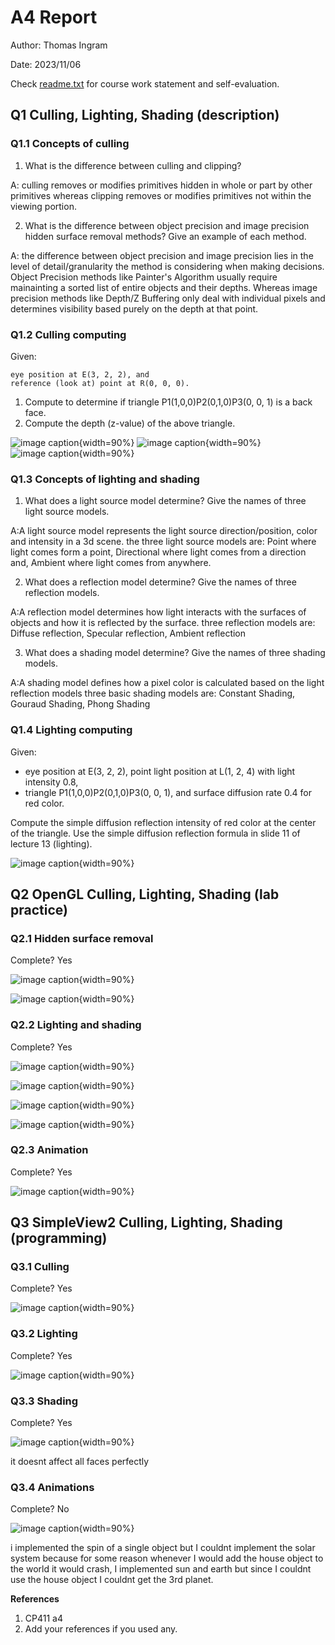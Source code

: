 # A4 Report

Author: Thomas Ingram 

Date: 2023/11/06

Check [readme.txt](readme.txt) for course work statement and self-evaluation. 
  
## Q1 Culling, Lighting, Shading (description)


### Q1.1 Concepts of culling

1) What is the difference between culling and clipping?

A: culling removes or modifies primitives hidden in whole or part by other primitives whereas clipping removes or modifies primitives not within the viewing portion.

2) What is the difference between object precision and image precision hidden surface removal methods? Give an example of each method.

A: the difference between object precision and image precision lies in the level of detail/granularity the method is considering when making decisions. Object Precision methods like Painter's Algorithm usually require mainainting a sorted list of entire objects and their depths. Whereas image precision methods like Depth/Z Buffering only deal with individual pixels and determines visibility based purely on the depth at that point.

### Q1.2 Culling computing

Given:

    eye position at E(3, 2, 2), and
    reference (look at) point at R(0, 0, 0).

1) Compute to determine if triangle P1(1,0,0)P2(0,1,0)P3(0, 0, 1) is a back face.
2) Compute the depth (z-value) of the above triangle.

![image caption](images/a4q1.2.1.png){width=90%}
![image caption](images/a4q1.2.2.png){width=90%}
![image caption](images/a4q1.2.3.png){width=90%}

### Q1.3 Concepts of lighting and shading


1) What does a light source model determine? Give the names of three light source models.

A:A light source model represents the light source direction/position, color and intensity in a 3d scene. the three light source models are: Point where light comes form a point, Directional where light comes from a direction and, Ambient where light comes from anywhere.

2) What does a reflection model determine? Give the names of three reflection models.

A:A reflection model determines how light interacts with the surfaces of objects and how it is reflected by the surface. three reflection models are: Diffuse reflection, Specular reflection, Ambient reflection

3) What does a shading model determine? Give the names of three shading models.

A:A shading model defines how a pixel color is calculated based on the light reflection models three basic shading models are: Constant Shading, Gouraud Shading, Phong Shading

### Q1.4 Lighting computing

Given:
- eye position at E(3, 2, 2), point light position at L(1, 2, 4) with light intensity 0.8,
- triangle P1(1,0,0)P2(0,1,0)P3(0, 0, 1), and surface diffusion rate 0.4 for red color.

Compute the simple diffusion reflection intensity of red color at the center of the triangle. Use the simple diffusion reflection formula in slide 11 of lecture 13 (lighting).

![image caption](images/a4q1.4.png){width=90%}

## Q2 OpenGL Culling, Lighting, Shading (lab practice)

### Q2.1 Hidden surface removal 

Complete? Yes

![image caption](images/cull.png){width=90%}

![image caption](images/cubedata.png){width=90%}


### Q2.2 Lighting and shading 

Complete? Yes

![image caption](images/litsphere.png){width=90%}

![image caption](images/movinglight.png){width=90%}

![image caption](images/material.png){width=90%}

![image caption](images/lightshade.png){width=90%}

### Q2.3 Animation 

Complete? Yes 

![image caption](images/anim.png){width=90%}

## Q3 SimpleView2 Culling, Lighting, Shading (programming)


### Q3.1 Culling

Complete? Yes

![image caption](images/culling.png){width=90%}


### Q3.2 Lighting

Complete? Yes

![image caption](images/light.png){width=90%}

### Q3.3 Shading

Complete? Yes

![image caption](images/shading.png){width=90%}

it doesnt affect all faces perfectly

### Q3.4 Animations

Complete? No

![image caption](images/animation.png){width=90%}

i implemented the spin of a single object but I couldnt implement the solar system because for some reason whenever I would add the house object to the world it would crash, I implemented sun and earth but since I couldnt use the house object I couldnt get the 3rd planet.


**References**

1. CP411 a4
2. Add your references if you used any. 
